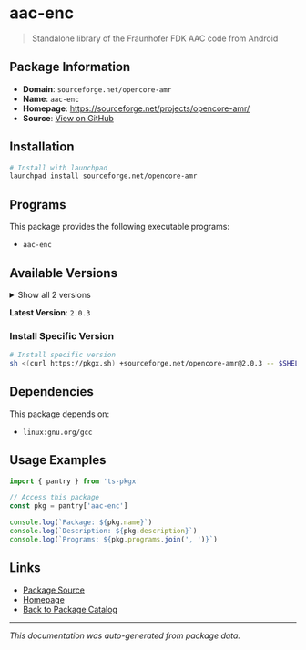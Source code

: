 # aac-enc

> Standalone library of the Fraunhofer FDK AAC code from Android

## Package Information

- **Domain**: `sourceforge.net/opencore-amr`
- **Name**: `aac-enc`
- **Homepage**: https://sourceforge.net/projects/opencore-amr/
- **Source**: [View on GitHub](https://github.com/pkgxdev/pantry/tree/main/projects/sourceforge.net/opencore-amr/package.yml)

## Installation

```bash
# Install with launchpad
launchpad install sourceforge.net/opencore-amr
```

## Programs

This package provides the following executable programs:

- `aac-enc`

## Available Versions

<details>
<summary>Show all 2 versions</summary>

- `2.0.3`, `2.0.2`

</details>

**Latest Version**: `2.0.3`

### Install Specific Version

```bash
# Install specific version
sh <(curl https://pkgx.sh) +sourceforge.net/opencore-amr@2.0.3 -- $SHELL -i
```

## Dependencies

This package depends on:

- `linux:gnu.org/gcc`

## Usage Examples

```typescript
import { pantry } from 'ts-pkgx'

// Access this package
const pkg = pantry['aac-enc']

console.log(`Package: ${pkg.name}`)
console.log(`Description: ${pkg.description}`)
console.log(`Programs: ${pkg.programs.join(', ')}`)
```

## Links

- [Package Source](https://github.com/pkgxdev/pantry/tree/main/projects/sourceforge.net/opencore-amr/package.yml)
- [Homepage](https://sourceforge.net/projects/opencore-amr/)
- [Back to Package Catalog](../../../package-catalog.md)

---

*This documentation was auto-generated from package data.*
